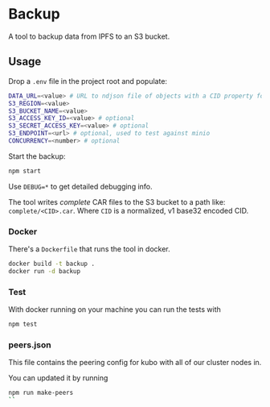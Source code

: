 # Backup

A tool to backup data from IPFS to an S3 bucket.

## Usage

Drop a `.env` file in the project root and populate:

```sh
DATA_URL=<value> # URL to ndjson file of objects with a CID property for backing up
S3_REGION=<value>
S3_BUCKET_NAME=<value>
S3_ACCESS_KEY_ID=<value> # optional
S3_SECRET_ACCESS_KEY=<value> # optional
S3_ENDPOINT=<url> # optional, used to test against minio
CONCURRENCY=<number> # optional
```

Start the backup:

```sh
npm start
```

Use `DEBUG=*` to get detailed debugging info.

The tool writes _complete_ CAR files to the S3 bucket to a path like: `complete/<CID>.car`. Where `CID` is a normalized, v1 base32 encoded CID.

### Docker

There's a `Dockerfile` that runs the tool in docker.

```sh
docker build -t backup .
docker run -d backup
```

### Test

With docker running on your machine you can run the tests with

```sh
npm test
```

### peers.json

This file contains the peering config for kubo with all of our cluster nodes in.

You can updated it by running

```sh
npm run make-peers
``
